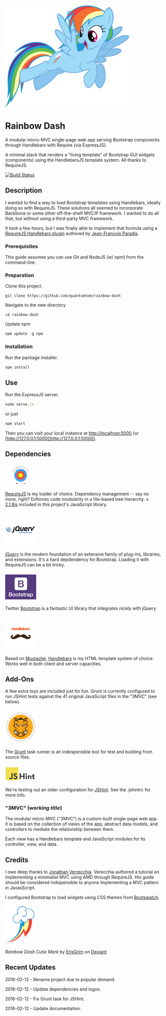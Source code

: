 ![Rainbow Dash](src/img/rainbow-dash/profile-01.png)
# Rainbow Dash
A modular micro-MVC single-page web app serving Bootstrap components through Handlebars with Require (via ExpressJS).

A minimal stack that renders a "living template" of Bootstrap GUI widgets (components) using the HandlebarsJS template system. All thanks to RequireJS.

[![Build Status](https://semaphoreci.com/api/v1/awesomenesstv/rainbow-dash/branches/master/badge.svg)](https://semaphoreci.com/awesomenesstv/rainbow-dash)

## Description

I wanted to find a way to load Bootstrap templates using Handlebars, ideally doing so with RequireJS. These solutions all seemed to incorporate Backbone or some other off-the-shelf MVC/P framework. I wanted to do all that, but without using a third-party MVC framework.

It took a few hours, but I was finally able to implement that formula using a [RequireJS Handlebars plugin](https://github.com/jfparadis/requirejs-handlebars) authored by [Jean-Francois Paradis](http://www.jeanfrancoisparadis.com/).

### Prerequisites

This guide assumes you can use Git and NodeJS (w/ npm) from the command-line.

### Preparation

Clone this project.
```
git clone https://github.com/quantumtom/rainbow-dash
```

Navigate to the new directory
```
cd rainbow-dash
```

Update npm 
```javascript 
npm update -g npm
```

### Installation

Run the package installer.
```javascript
npm install
```

## Use
Run the ExpressJS server.
```javascript
node serve.js
```
or just
```javascript
npm start
```
Then you can visit your local instance at [http://localhost:5000](http://localhost:5000) 
(or [http://127.0.0.1:5000](http://127.0.0.1:5000)).

## Dependencies

### ![RequireJS](src/img/vendors/requirejs/logo-01.png)
[RequireJS](http://www.requirejs.org) is my loader of choice. Dependency management -- say no more, right? 
Enforces code modularity in a file-based tree hierarchy.
v. [2.1.8is](http://jrburke.com/2013/07/08/requirejs-2.1.8-released/) included in this project's JavaScript library.

### ![jQuery](src/img/vendors/jquery/logo-01.png)
[jQuery](http://www.jquery.org) is the modern foundation of an extensive family of plug-ins, libraries, and extensions. It's a hard depdendency for Bootstrap. Loading it with RequireJS can be a bit tricky.

### ![Bootstrap](src/img/vendors/bootstrap/logo-01.png)
Twitter [Bootstrap](http://getbootstrap.com) is a fantastic UI library that integrates nicely with jQuery.

### ![Handlebars](src/img/vendors/handlebars/logo-01.png)
Based on [Mustache](http://mustache.github.io/), [Handlebars](http://handlebarsjs.com/) is my HTML template system of choice. Works well in both client and server capacities.

## Add-Ons

A few extra toys are included just for fun. Grunt is currently configured to run JSHint tests against the 41 
original JavaScript files in the "3MVC" (see below).

### ![Grunt](src/img/vendors/grunt/logo-01.png)
The [Grunt](http://www.gruntjs.org) task runner is an indespensible tool for test and building from source files.

### ![JSHint](src/img/vendors/jshint/logo-01.jpg)
We're testing out an older configuration for [JSHint](http://jshint.com/). See the .jshintrc for more info.

### "3MVC" (_working title_)
The modular micro-MVC ("3MVC") is a custom-built single-page web app. It is based on the collection of views of the 
app, abstract data models, and controllers to mediate the relationship between them.

Each view has a Handlebars template and JavaScript modules for its controller, view, and data.

## Credits

I owe deep thanks to [Jonathan Verrecchia](http://verekia.com/requirejs/build-simple-client-side-mvc-app-require-js/). 
Verecchia authored a tutorial on implementing a minimalist MVC using AMD through RequireJS. His guide should be 
considered indispensible to anyone implementing a MVC pattern in JavasScript.

I configured Bootstrap to load widgets using CSS themes from [Bootswatch](http://www.bootswatch.com).

![Rainbow Dash](src/img/rainbow-dash/logo-01.png)

_Rainbow Dash Cutie Mark_ by [ErisGrim](http://erisgrim.deviantart.com/) on [Deviant](http://www.deviantart.com/morelikethis/312568678)

## Recent Updates

2016-02-12 - Rename project due to popular demand.

2016-02-12 - Update dependencies and logos.

2016-02-12 - Fix Grunt task for JSHint.

2016-02-12 - Update documentation.
